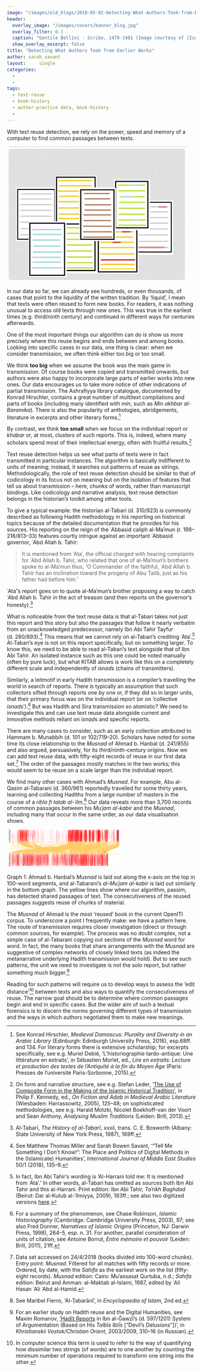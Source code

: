 ```yaml
---
image: "/images/old_blogs/2018-05-02-Detecting-What-Authors-Took-from-Earlier-Works//media/image1.gif"
header:
  overlay_image: "/images/covers/banner_blog.jpg"
  overlay_filter: 0.1
  caption: "Gentile Bellini - Scribe, 1479-1481 (Image courtesy of [Isabella Stewart Gardner Museum](https://www.gardnermuseum.org/experience/collection/10755), Boston)" 
  show_overlay_excerpt: false 
title: "Detecting What Authors Took from Earlier Works"			
author: sarah_savant		
layout:		single
categories:
  - 
  - 
tags:
  - text-reuse
  - book-history
  - author-practice data, book-history
  - 
---
```

With text reuse detection, we rely on the power, speed and memory of a computer to find common passages between texts.



[![](/images/old_blogs/2018-05-02-Detecting-What-Authors-Took-from-Earlier-Works//media/image1.gif)](/images/old_blogs/2018-05-02-Detecting-What-Authors-Took-from-Earlier-Works//media/image1.gif)



In our data so far, we can already see hundreds, or even thousands, of cases that point to the liquidity of the written tradition. By ‘liquid’, I mean that texts were often reused to form new books. For readers, it was nothing unusual to access old texts through new ones. This was true in the earliest times (e.g. third/ninth century) and continued in different ways for centuries afterwards.



One of the most important things our algorithm can do is show us more precisely where this reuse begins and ends between and among books. Looking into specific cases in our data, one thing is clear: when we consider transmission, we often think either too big or too small.



We think **too big** when we assume the book was the main game in transmission. Of course books were copied and transmitted onwards, but authors were also happy to incorporate large parts of earlier works into new ones. Our data encourages us to take more notice of other indications of partial transmission. The Ashrafiyya library catalogue, documented by Konrad Hirschler, contains a great number of multitext compilations and parts of books (including many identified with *min*, such as *Min akhbar al-Baramika*). There is also the popularity of anthologies, abridgements, literature in excerpts and other literary forms.[^1]



By contrast, we think **too small** when we focus on the individual report or *khabar* or, at most, clusters of such reports. This is, indeed, where many scholars spend most of their intellectual energy, often with fruitful results.[^2]



Text reuse detection helps us see what parts of texts were in fact transmitted in particular instances. The algorithm is basically indifferent to units of meaning; instead, it searches out patterns of reuse as strings. Methodologically, the role of text reuse detection should be similar to that of codicology in its focus not on meaning but on the isolation of features that tell us about transmission – here, chunks of words, rather than manuscript bindings. Like codicology and narrative analysis, text reuse detection belongs in the historian’s toolkit among other tools.



To give a typical example: the historian al-Tabari (d. 310/923) is commonly described as following Hadith methodology in his reporting on historical topics because of the detailed documentation that he provides for his sources. His reporting on the reign of the ʿAbbasid caliph al-Maʾmun (r. 198–218/813–33) features courtly intrigue against an important ʿAbbasid governor, ʿAbd Allah b. Tahir:



> It is mentioned from ʿAtaʾ, the official charged with hearing complaints for ʿAbd Allah b. Tahir, who related that one of al-Maʾmun’s brothers spoke to al-Maʾmun thus, ‘O Commander of the faithful, ʿAbd Allah b. Tahir has an inclination toward the progeny of Abu Talib, just as his father had before him.’



ʿAtaʾ’s report goes on to quote al-Maʾmun’s brother proposing a way to catch ʿAbd Allah b. Tahir in the act of treason (and then reports on the governor’s honesty).[^3]



What is noticeable from the text reuse data is that al-Tabari takes not just this report and this story but also the passages that follow it nearly verbatim from an unacknowledged predecessor, namely Ibn Abi Tahir Ṭayfur (d. 280/893).[^4] This means that we cannot rely on al-Tabari’s crediting ʿAtaʾ.[^5] Al-Tabari’s eye is not on this report specifically, but on something larger. To know this, we need to be able to read al-Tabari’s text alongside that of Ibn Abi Tahir. An isolated instance such as this one could be noted manually (often by pure luck), but what KITAB allows is work like this on a completely different scale and independently of *isnad*s (chains of transmitters).



Similarly, a leitmotif in early Hadith transmission is a compiler’s travelling the world in search of reports. There is typically an assumption that such collectors sifted through reports one by one or, if they did so in larger units, that their primary focus was on the individual report (or on ‘collective *isnad*s’).[^6] But was Hadith and Sira transmission so atomistic? We need to investigate this and can use text reuse data alongside current and innovative methods reliant on *isnad*s and specific reports.



There are many cases to consider, such as an early collection attributed to Hammam b. Munabbih (d. 101 or 102/719–20). Scholars have noted for some time its close relationship to the *Musnad* of Ahmad b. Hanbal (d. 241/855) and also argued, persuasively, for its third/ninth-century origins. Now we can add text reuse data, with fifty-eight records of reuse in our first data set.[^7] The order of the passages mostly matches in the two works; this would seem to be reuse on a scale larger than the individual report.



We find many other cases with Ahmad’s *Musnad*. For example, Abu al-Qasim al-Tabarani (d. 360/961) reportedly travelled for some thirty years, learning and collecting Hadiths from a large number of masters in the course of a *riḥla fi talab al-ʿilm*.[^8] Our data reveals more than 3,700 records of common passages between his *Muʿjam al-kabir* and the *Musnad*, including many that occur in the same order, as our data visualisation shows.



[![](/images/old_blogs/2018-05-02-Detecting-What-Authors-Took-from-Earlier-Works//media/image2.png)](/images/old_blogs/2018-05-02-Detecting-What-Authors-Took-from-Earlier-Works//media/image2.png)



Graph 1: Ahmad b. Hanbal’s *Musnad* is laid out along the x-axis on the top in 100-word segments, and al-Tabarani’s *al-Muʿjam al-kabir* is laid out similarly in the bottom graph. The yellow lines show where our algorithm, passim, has detected shared passages of text. The consecutiveness of the reused passages suggests reuse of chunks of material.



The *Musnad* of Ahmad is the most ‘reused’ book in the current OpenITI corpus. To underscore a point I frequently make: we have a pattern here. The route of transmission requires closer investigation (direct or through common sources, for example). The process was no doubt complex, not a simple case of al-Tabarani copying out sections of the *Musnad w*ord for word. In fact, the many books that share arrangements with the *Musnad* are suggestive of complex networks of closely linked texts (as indeed the metanarrative underlying Hadith transmission would hold). But to see such patterns, the unit we need to investigate is not the solo report, but rather something much bigger.[^9]



Reading for such patterns will require us to develop ways to assess the ‘edit distance’[^10] between texts and also ways to quantify the consecutiveness of reuse. The narrow goal should be to determine where common passages begin and end in specific cases. But the wider aim of such a textual forensics is to discern the norms governing different types of transmission and the ways in which authors negotiated them to make new meanings.


[^1]: See Konrad Hirschler, *Medieval Damascus: Plurality and Diversity in an Arabic Library* (Edinburgh: Edinburgh University Press, 2016), esp.68ff. and 134. For literary forms there is extensive scholarship; for excerpts specifically, see e.g. Muriel Debié, ‘L’historiographie tardo-antique: Une littérature en extraits’, in Sébastien Morlet, ed., *Lire en extraits: Lecture et production des textes de l’Antiquité à la fin du Moyen Âge* (Paris: Presses de l’université Paris-Sorbonne, 2015).


[^2]: On form and narrative structure, see e.g. Stefan Leder, ‘[The Use of Composite Form in the Making of the Islamic Historical Tradition’,](https://www.orient-institut.org/fileadmin/CV/Leder_Composite_Form.pdf) in Philip F. Kennedy, ed., *On Fiction and Adab in Medieval Arabic Literature* (Wiesbaden: Harrassowitz, 2005), 125–48; on sophisticated methodologies, see e.g. Harald Motzki, Nicolet Boekhoff-van der Voort and Sean Anthony, *Analysing Muslim Traditions* (Leiden: Brill, 2013).


[^3]: Al-Ṭabarī, *The History of al-Ṭabarī*, xxxii, trans. C. E. Bosworth (Albany: State University of New York Press, 1987), 169ff.


[^4]: See Matthew Thomas Miller and Sarah Bowen Savant, ‘“Tell Me Something I Don’t Know!”: The Place and Politics of Digital Methods in the (Islamicate) Humanities’, *International Journal of Middle East Studies* 50/1 (2018), 135–9.


[^5]:  In fact, Ibn Abi Tahir’s wording is ‘Al-Harrani told me: It is mentioned from ʿAtaʾ.’ In other words, al-Tabari has omitted as sources both Ibn Abi Tahir and this al-Harrani. Print edition: Ibn Abi Tahir, *Taʾrikh Baghdad* (Beirut: Dar al-Kutub al-ʿIlmiyya, 2009), 183ff.; see also two digitized versions [here](https://github.com/OpenITI/0300AH/tree/master/data/0280IbnTayfur/0280IbnTayfur.Baghdad).


[^6]: For a summary of the phenomenon, see Chase Robinson, *Islamic Historiography* (Cambridge: Cambridge University Press, 2003), 97; see also Fred Donner, *Narratives of Islamic Origins* (Princeton, NJ: Darwin Press, 1998), 264–5, esp. n. 31. For another, parallel consideration of units of citation, see Antoine Borrut, *Entre mémoire et pouvoir* (Leiden: Brill, 2011), 21ff.


[^7]: Data set accessed on 24/4/2018 (books divided into 100-word chunks). Entry point: *Musnad*. Filtered for all matches with fifty records or more. Ordered, by date, with the *Sahifa* as the earliest work on the list (fifty-eight records). *Musnad* edition: Cairo: Muʾassasat Qurtuba, n.d.; *Sahifa* edition: Beirut and Amman: al-Maktab al-Islami, 1987, edited by ʿAli Hasan ʿAli ʿAbd al-Hamid.


[^8]: See Maribel Fierro, ‘Al-Ṭabarānī’, in *Encyclopaedia of Islam*, 2nd ed.


[^9]: For an earlier study on Hadith reuse and the Digital Humanities, see Maxim Romanov, [‘Ḥadīṯ Reports](http://www.orientalstudies.ru/rus/images/pdf/a_romanov_2009.pdf) in Ibn al-Ǧawzī’s (d. 597/1201) System of Argumentation (Based on His *Talbīs Iblīs* \[“Devil’s Delusions”\])’, in *Khristianskii Vostok/Christian Orient*, 2003/2009, 310–16 (in Russian).


[^10]: In computer science this term is used to refer to the way of quantifying how dissimilar two strings (of words) are to one another by counting the minimum number of operations required to transform one string into the other.

